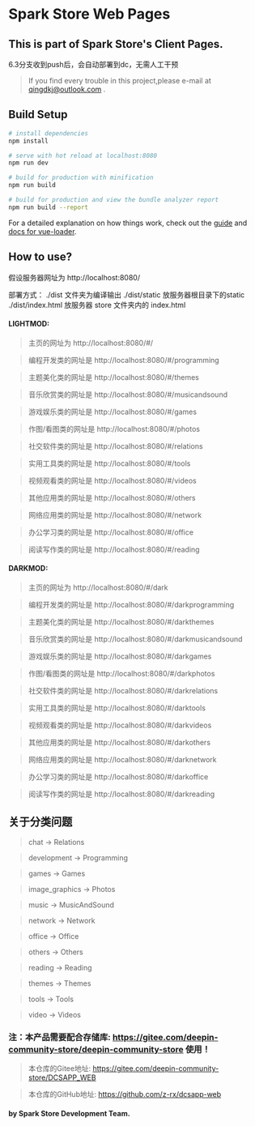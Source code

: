 # Spark Store Web Pages

## This is part of Spark Store's Client Pages.

6.3分支收到push后，会自动部署到dc，无需人工干预

> If you find every trouble in this project,please e-mail at qingdkj@outlook.com .


## Build Setup

``` bash
# install dependencies
npm install

# serve with hot reload at localhost:8080
npm run dev

# build for production with minification
npm run build

# build for production and view the bundle analyzer report
npm run build --report
```

For a detailed explanation on how things work, check out the [guide](http://vuejs-templates.github.io/webpack/) and [docs for vue-loader](http://vuejs.github.io/vue-loader).


## How to use?

假设服务器网址为 http://localhost:8080/

部署方式：
./dist 文件夹为编译输出
./dist/static 放服务器根目录下的static
./dist/index.html 放服务器 store 文件夹内的 index.html


#### LIGHTMOD:

> 主页的网址为 http://localhost:8080/#/

> 编程开发类的网址是 http://localhost:8080/#/programming

> 主题美化类的网址是 http://localhost:8080/#/themes

> 音乐欣赏类的网址是 http://localhost:8080/#/musicandsound

> 游戏娱乐类的网址是 http://localhost:8080/#/games

> 作图/看图类的网址是 http://localhost:8080/#/photos

> 社交软件类的网址是 http://localhost:8080/#/relations

> 实用工具类的网址是 http://localhost:8080/#/tools

> 视频观看类的网址是 http://localhost:8080/#/videos

> 其他应用类的网址是 http://localhost:8080/#/others

> 网络应用类的网址是 http://localhost:8080/#/network

> 办公学习类的网址是 http://localhost:8080/#/office

> 阅读写作类的网址是 http://localhost:8080/#/reading

#### DARKMOD:
> 主页的网址为 http://localhost:8080/#/dark

> 编程开发类的网址是 http://localhost:8080/#/darkprogramming

> 主题美化类的网址是 http://localhost:8080/#/darkthemes

> 音乐欣赏类的网址是 http://localhost:8080/#/darkmusicandsound

> 游戏娱乐类的网址是 http://localhost:8080/#/darkgames

> 作图/看图类的网址是 http://localhost:8080/#/darkphotos

> 社交软件类的网址是 http://localhost:8080/#/darkrelations

> 实用工具类的网址是 http://localhost:8080/#/darktools

> 视频观看类的网址是 http://localhost:8080/#/darkvideos

> 其他应用类的网址是 http://localhost:8080/#/darkothers

> 网络应用类的网址是 http://localhost:8080/#/darknetwork

> 办公学习类的网址是 http://localhost:8080/#/darkoffice

> 阅读写作类的网址是 http://localhost:8080/#/darkreading




## 关于分类问题
> chat -> Relations

> development -> Programming

> games -> Games

> image_graphics -> Photos

> music -> MusicAndSound

> network -> Network

> office -> Office

> others -> Others

> reading -> Reading

> themes -> Themes

> tools -> Tools

> video -> Videos


### 注：本产品需要配合存储库: https://gitee.com/deepin-community-store/deepin-community-store 使用！

> 本仓库的Gitee地址:  https://gitee.com/deepin-community-store/DCSAPP_WEB

> 本仓库的GitHub地址: https://github.com/z-rx/dcsapp-web


#### by Spark Store Development Team.

